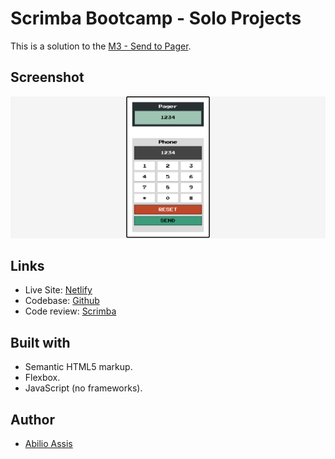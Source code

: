 # Scrimba Bootcamp - Solo Projects

This is a solution to the [M3 - Send to Pager](https://scrimba.com/scrim/co9b447f7b7a0dc6201d27636).

## Screenshot

![](img/screenshot.png)

## Links

- Live Site: [Netlify]()
- Codebase: [Github]()
- Code review: [Scrimba]()

## Built with

- Semantic HTML5 markup.
- Flexbox.
- JavaScript (no frameworks).

## Author

- [Abilio Assis](https://www.linkedin.com/in/abilio-assis/)
